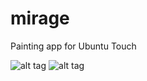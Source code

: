 # mirage

Painting app for Ubuntu Touch

![alt tag](https://myapps.developer.ubuntu.com/site_media/appmedia/2014/11/mirage.png)
![alt tag](https://myapps.developer.ubuntu.com/site_media/appmedia/2014/11/mirage-screenshot-v0.0.1.png)
